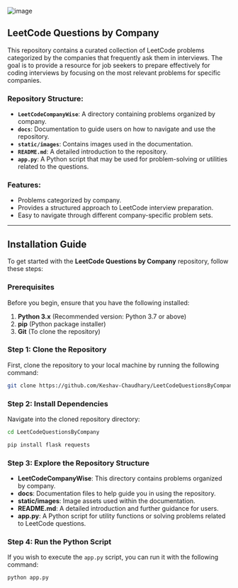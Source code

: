 ![image](https://github.com/user-attachments/assets/59142262-d25a-4078-bb7b-9f125edd7ecd)

## LeetCode Questions by Company

This repository contains a curated collection of LeetCode problems categorized by the companies that frequently ask them in interviews. The goal is to provide a resource for job seekers to prepare effectively for coding interviews by focusing on the most relevant problems for specific companies.

### Repository Structure:
- **`LeetCodeCompanyWise`**: A directory containing problems organized by company.
- **`docs`**: Documentation to guide users on how to navigate and use the repository.
- **`static/images`**: Contains images used in the documentation.
- **`README.md`**: A detailed introduction to the repository.
- **`app.py`**: A Python script that may be used for problem-solving or utilities related to the questions.

### Features:
- Problems categorized by company.
- Provides a structured approach to LeetCode interview preparation.
- Easy to navigate through different company-specific problem sets.
  


---

## Installation Guide

To get started with the **LeetCode Questions by Company** repository, follow these steps:

### Prerequisites
Before you begin, ensure that you have the following installed:

1. **Python 3.x** (Recommended version: Python 3.7 or above)
2. **pip** (Python package installer)
3. **Git** (To clone the repository)

### Step 1: Clone the Repository
First, clone the repository to your local machine by running the following command:

```bash
git clone https://github.com/Keshav-Chaudhary/LeetCodeQuestionsByCompany.git
```

### Step 2: Install Dependencies
Navigate into the cloned repository directory:

```bash
cd LeetCodeQuestionsByCompany
```

```bash
pip install flask requests
```

### Step 3: Explore the Repository Structure

- **LeetCodeCompanyWise**: This directory contains problems organized by company.
- **docs**: Documentation files to help guide you in using the repository.
- **static/images**: Image assets used within the documentation.
- **README.md**: A detailed introduction and further guidance for users.
- **app.py**: A Python script for utility functions or solving problems related to LeetCode questions.

### Step 4: Run the Python Script 
If you wish to execute the `app.py` script, you can run it with the following command:

```bash
python app.py
```
